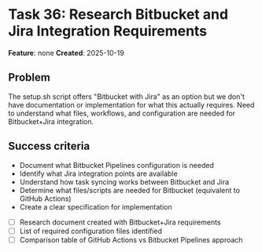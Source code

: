 # Task 36: Research Bitbucket and Jira Integration Requirements

**Feature**: none
**Created**: 2025-10-19


## Problem
The setup.sh script offers "Bitbucket with Jira" as an option but we don't have documentation or implementation for what this actually requires. Need to understand what files, workflows, and configuration are needed for Bitbucket+Jira integration.

## Success criteria
- Document what Bitbucket Pipelines configuration is needed
- Identify what Jira integration points are available
- Understand how task syncing works between Bitbucket and Jira
- Determine what files/scripts are needed for Bitbucket (equivalent to GitHub Actions)
- Create a clear specification for implementation

- [ ] Research document created with Bitbucket+Jira requirements
- [ ] List of required configuration files identified
- [ ] Comparison table of GitHub Actions vs Bitbucket Pipelines approach
